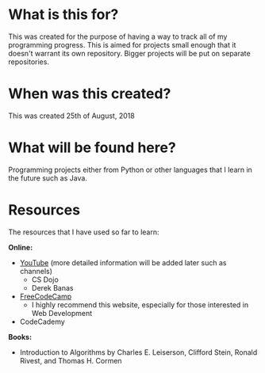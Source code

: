 # What is this for?

This was created for the purpose of having a way to track all of my programming progress. This is aimed for projects small enough that it doesn't warrant its own repository. Bigger projects will be put on separate repositories.

# When was this created?

This was created 25th of August, 2018

# What will be found here?

Programming projects either from Python or other languages that I learn in the future such as Java.

# Resources

The resources that I have used so far to learn:

**Online:**
* [YouTube](www.youtube.com) (more detailed information will be added later such as channels)
  * CS Dojo
  * Derek Banas
* [FreeCodeCamp](https://learn.freecodecamp.org)
  * I highly recommend this website, especially for those interested in Web Development
* CodeCademy

**Books:**
* Introduction to Algorithms by Charles E. Leiserson, Clifford Stein, Ronald Rivest, and Thomas H. Cormen
